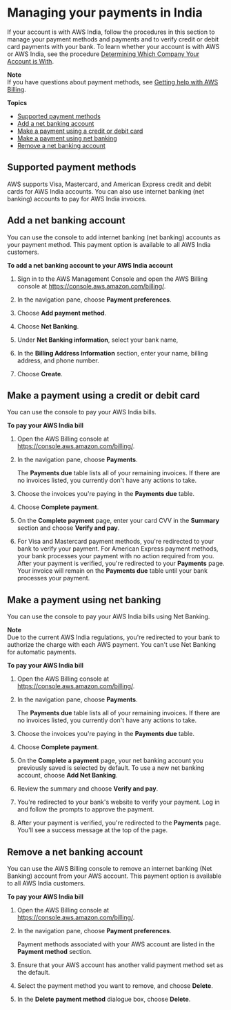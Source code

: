 # Managing your payments in India<a name="edit-aispl-payment-method"></a>

If your account is with AWS India, follow the procedures in this section to manage your payment methods and payments and to verify credit or debit card payments with your bank\. To learn whether your account is with AWS or AWS India, see the procedure [Determining Which Company Your Account is With](manage-account-payment-aispl.md#determine-seller)\. 

**Note**  
If you have questions about payment methods, see [Getting help with AWS Billing](billing-get-answers.md)\.

**Topics**
+ [Supported payment methods](#aispl-supported-payment)
+ [Add a net banking account](#aispl-add-net-acc)
+ [Make a payment using a credit or debit card](#aispl-pay-bill-sec)
+ [Make a payment using net banking](#aispl-pay-net-sec)
+ [Remove a net banking account](#aispl-remove-net)

## Supported payment methods<a name="aispl-supported-payment"></a>

AWS supports Visa, Mastercard, and American Express credit and debit cards for AWS India accounts\. You can also use internet banking \(net banking\) accounts to pay for AWS India invoices\.

## Add a net banking account<a name="aispl-add-net-acc"></a>

You can use the console to add internet banking \(net banking\) accounts as your payment method\. This payment option is available to all AWS India customers\.<a name="aispl-add-net"></a>

**To add a net banking account to your AWS India account**

1. Sign in to the AWS Management Console and open the AWS Billing console at [https://console\.aws\.amazon\.com/billing/](https://console.aws.amazon.com/billing/)\.

1. In the navigation pane, choose **Payment preferences**\.

1. Choose **Add payment method**\.

1. Choose **Net Banking**\.

1. Under **Net Banking information**, select your bank name,

1. In the **Billing Address Information** section, enter your name, billing address, and phone number\.

1. Choose **Create**\.

## Make a payment using a credit or debit card<a name="aispl-pay-bill-sec"></a>

You can use the console to pay your AWS India bills\.<a name="aispl-pay-bill"></a>

**To pay your AWS India bill**

1. Open the AWS Billing console at [https://console\.aws\.amazon\.com/billing/](https://console.aws.amazon.com/billing/home?#/)\.

1. In the navigation pane, choose **Payments**\.

   The **Payments due** table lists all of your remaining invoices\. If there are no invoices listed, you currently don't have any actions to take\.

1. Choose the invoices you're paying in the **Payments due** table\.

1. Choose **Complete payment**\.

1. On the **Complete payment** page, enter your card CVV in the **Summary** section and choose **Verify and pay**\.

1. For Visa and Mastercard payment methods, you're redirected to your bank to verify your payment\. For American Express payment methods, your bank processes your payment with no action required from you\. After your payment is verified, you're redirected to your **Payments** page\. Your invoice will remain on the **Payments due** table until your bank processes your payment\.

## Make a payment using net banking<a name="aispl-pay-net-sec"></a>

You can use the console to pay your AWS India bills using Net Banking\.

**Note**  
Due to the current AWS India regulations, you're redirected to your bank to authorize the charge with each AWS payment\. You can't use Net Banking for automatic payments\.<a name="aispl-pay-net"></a>

**To pay your AWS India bill**

1. Open the AWS Billing console at [https://console\.aws\.amazon\.com/billing/](https://console.aws.amazon.com/billing/home?#/)\.

1. In the navigation pane, choose **Payments**\.

   The **Payments due** table lists all of your remaining invoices\. If there are no invoices listed, you currently don't have any actions to take\.

1. Choose the invoices you're paying in the **Payments due** table\.

1. Choose **Complete payment**\.

1. On the **Complete a payment** page, your net banking account you previously saved is selected by default\. To use a new net banking account, choose **Add Net Banking**\.

1. Review the summary and choose **Verify and pay**\.

1. You're redirected to your bank's website to verify your payment\. Log in and follow the prompts to approve the payment\.

1. After your payment is verified, you're redirected to the **Payments** page\. You'll see a success message at the top of the page\. 

## Remove a net banking account<a name="aispl-remove-net"></a>

You can use the AWS Billing console to remove an internet banking \(Net Banking\) account from your AWS account\. This payment option is available to all AWS India customers\.<a name="aispl-remove-net-process"></a>

**To pay your AWS India bill**

1. Open the AWS Billing console at [https://console\.aws\.amazon\.com/billing/](https://console.aws.amazon.com/billing/home?#/)\.

1. In the navigation pane, choose **Payment preferences**\.

   Payment methods associated with your AWS account are listed in the **Payment method** section\.

1. Ensure that your AWS account has another valid payment method set as the default\.

1. Select the payment method you want to remove, and choose **Delete**\.

1. In the **Delete payment method** dialogue box, choose **Delete**\.